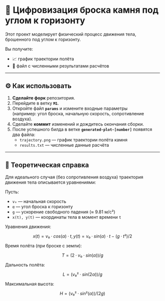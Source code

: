 # 🚀 Цифровизация броска камня под углом к горизонту  

Этот проект моделирует физический процесс движения тела, брошенного под углом к горизонту.  

Вы получите:  
- 📈 график траектории полёта  
- 📄 файл с численными результатами расчётов  

---

## ⚙️ Как использовать  

1. **Сделайте форк** репозитория.  
2. Перейдите в ветку **`M1`**.  
3. Откройте файл **`params`** и измените входные параметры  
   (например: угол броска, начальную скорость, сопротивление воздуха).  
4. Сделайте **коммит** изменений и дождитесь окончания сборки.  
5. После успешного билда в ветке **`generated-plot-[number]`** появятся два файла:  
   - `trajectory.png` — график траектории полёта камня  
   - `results.txt` — численные данные расчёта  

---

## 🧮 Теоретическая справка  

Для идеального случая (без сопротивления воздуха) траектория движения тела описывается уравнениями:  

Пусть:  
- `v₀` — начальная скорость  
- `α` — угол броска к горизонту  
- `g` — ускорение свободного падения (≈ 9.81 м/с²)  
- `x(t), y(t)` — координаты тела в момент времени `t`  

Уравнения движения:  
```math
x(t) = v₀ · cos(α) · t, 
y(t) = v₀ · sin(α) · t - (g · t²)/2
```  

Время полёта (при броске с земли):  
```math
T = (2 · v₀ · sin(α)) / g
```  

Дальность полёта:  
```math
L = (v₀² · sin(2α)) / g
```  

Максимальная высота:  
```math
H = (v₀² · sin²(α)) / (2g)
```  

